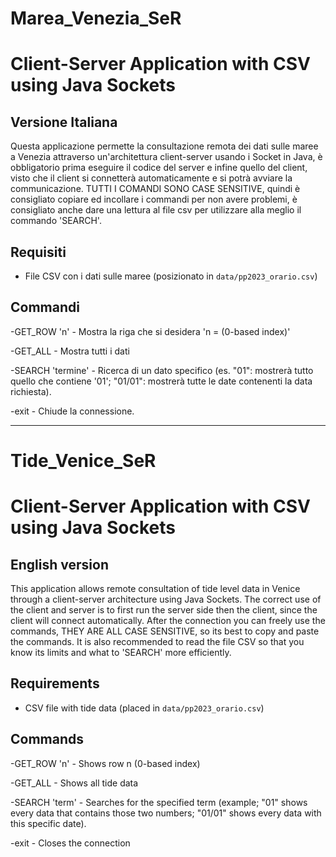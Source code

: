 # Marea_Venezia_SeR
# Client-Server Application with CSV using Java Sockets

<!-- Italian Version -->
<div align="left">
<h2>Versione Italiana</h2>

Questa applicazione permette la consultazione remota dei dati sulle maree a Venezia attraverso un'architettura client-server usando i Socket in Java,
è obbligatorio prima eseguire il codice del server e infine quello del client, visto che il client si connetterà automaticamente e si potrà avviare la communicazione.
TUTTI I COMANDI SONO CASE SENSITIVE, quindi è consigliato copiare ed incollare i commandi per non avere problemi, è consigliato anche dare una lettura al file csv per utilizzare alla meglio il commando 'SEARCH'.

## Requisiti
- File CSV con i dati sulle maree (posizionato in `data/pp2023_orario.csv`)

## Commandi 
-GET_ROW 'n' - Mostra la riga che si desidera 'n = (0-based index)'

-GET_ALL - Mostra tutti i dati

-SEARCH 'termine' - Ricerca di un dato specifico (es. "01": mostrerà tutto quello che contiene '01'; "01/01": mostrerà tutte le date contenenti la data richiesta).   

-exit - Chiude la connessione.


---

# Tide_Venice_SeR
# Client-Server Application with CSV using Java Sockets
<!-- English Version -->
<div align="left">
<h2>English version</h2>

This application allows remote consultation of tide level data in Venice through a client-server architecture using Java Sockets.
The correct use of the client and server is to first run the server side then the client, since the client will connect automatically. 
After the connection you can freely use the commands, THEY ARE ALL CASE SENSITIVE, so its best to copy and paste the commands.
It is also recommended to read the file CSV so that you know its limits and what to 'SEARCH' more efficiently.

## Requirements
- CSV file with tide data (placed in `data/pp2023_orario.csv`)

## Commands
-GET_ROW 'n' - Shows row n (0-based index)

-GET_ALL - Shows all tide data

-SEARCH 'term' - Searches for the specified term (example;  "01" shows every data that contains those two numbers; "01/01" shows every data with this specific date).

-exit - Closes the connection
